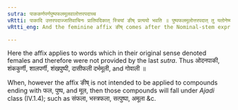 ```yaml
---
sutra: पाककर्णपर्णपुष्पफलमूलवालोत्तरपदाच्च
vRtti: पाकादि उत्तरपदाज्जातिवाचिनः प्रातिपदिकात् स्त्रियां ङीष् प्रत्ययो भवति ॥ पुष्पफलमूलोत्तरपदात् तु यतोनेष्यते तदजादिषु पठ्यते ॥ यथा सत्प्राक्काण्डप्रान्तशतैकेभ्यः पुष्पात् ॥
vRtti_eng: And the feminine affix ङीष् comes after the Nominal-stem expressive of _jati_, followed by the following, पाक 'cooked', कर्ण 'ear', पर्ण 'leaf', पुष्प 'flower', फल 'fruit', मूल 'root', and वाल 'youth'.

---
```

Here the affix applies to words which in their original sense denoted females and therefore were not provided by the last _sutra_. Thus ओदनपाकी, शंककुर्णी, शालपर्णी, शंखपुष्पी, दासीफली दर्भमूली, and गोवाली ॥

When, however the affix ङीष् is not intended to be applied to compounds ending with फल, पुष्प, and मूल, then those compounds will fall under _Ajadi_ class (IV.1.4); such as संफला, भस्त्रफला, सत्पुष्पा, अमूला &c.